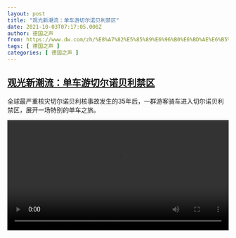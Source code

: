 ```yaml
---
layout: post
title: "观光新潮流：单车游切尔诺贝利禁区"
date: 2021-10-03T07:17:05.000Z
author: 德国之声
from: https://www.dw.com/zh/%E8%A7%82%E5%85%89%E6%96%B0%E6%BD%AE%E6%B5%81%EF%BC%9A%E5%8D%95%E8%BD%A6%E6%B8%B8%E5%88%87%E5%B0%94%E8%AF%BA%E8%B4%9D%E5%88%A9%E7%A6%81%E5%8C%BA/a-59378639
tags: [ 德国之声 ]
categories: [ 德国之声 ]
---
```

<!--1633245425000-->
[观光新潮流：单车游切尔诺贝利禁区](https://www.dw.com/zh/%E8%A7%82%E5%85%89%E6%96%B0%E6%BD%AE%E6%B5%81%EF%BC%9A%E5%8D%95%E8%BD%A6%E6%B8%B8%E5%88%87%E5%B0%94%E8%AF%BA%E8%B4%9D%E5%88%A9%E7%A6%81%E5%8C%BA/a-59378639)
------

<div>
<p>全球最严重核灾切尔诺贝利核事故发生的35年后，一群游客骑车进入切尔诺贝利禁区，展开一场特别的单车之旅。</small></p><video src="https://tvdownloaddw-a.akamaihd.net/dwtv_video/flv/vdt_zh/2021/bchi211001_001_bike_01r_sd_avc.mp4" controls style="width:100%"></video>
</div>

